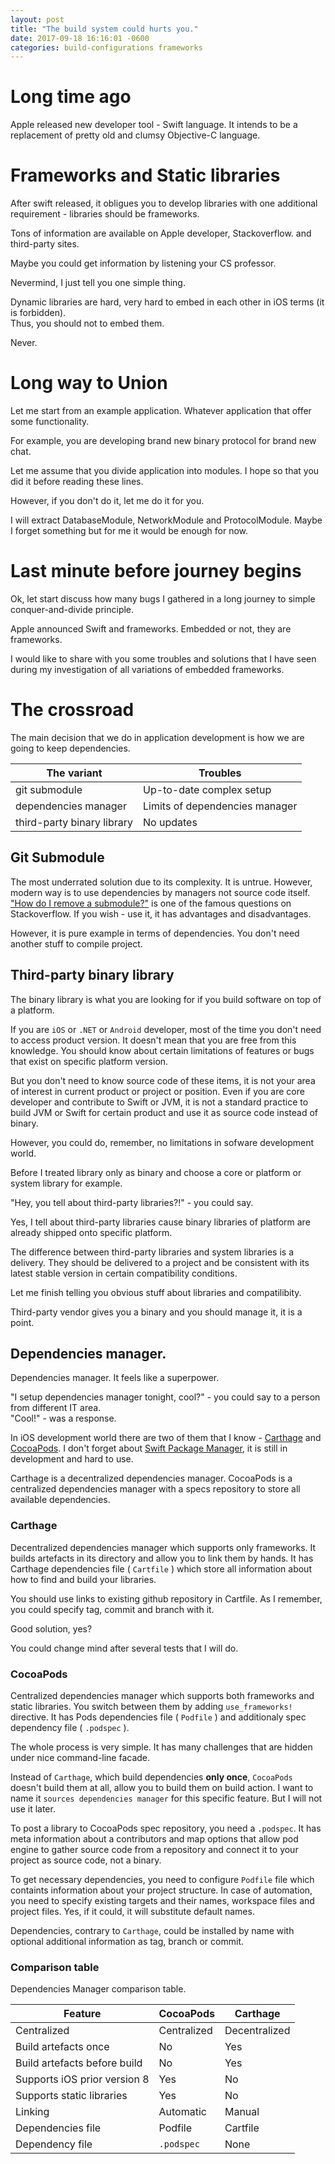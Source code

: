```yaml
---
layout: post
title: "The build system could hurts you."
date: 2017-09-18 16:16:01 -0600
categories: build-configurations frameworks
---
```



# Long time ago

Apple released new developer tool - Swift language. It intends to be a replacement of pretty old and clumsy Objective-C language.

# Frameworks and Static libraries

After swift released, it obligues you to develop libraries with one additional requirement - libraries should be frameworks.

Tons of information are available on Apple developer, Stackoverflow. and third-party sites.  

Maybe you could get information by listening your CS professor.

Nevermind, I just tell you one simple thing.

Dynamic libraries are hard, very hard to embed in each other in iOS terms (it is forbidden).  
Thus, you should not to embed them. 

Never.

# Long way to Union

Let me start from an example application. Whatever application that offer some functionality.

For example, you are developing brand new binary protocol for brand new chat.

Let me assume that you divide application into modules. I hope so that you did it before reading these lines.

However, if you don't do it, let me do it for you.

I will extract DatabaseModule, NetworkModule and ProtocolModule. Maybe I forget something but for me it would be enough for now.

# Last minute before journey begins

Ok, let start discuss how many bugs I gathered in a long journey to simple conquer-and-divide principle.

Apple announced Swift and frameworks. Embedded or not, they are frameworks.

I would like to share with you some troubles and solutions that I have seen during my investigation of all variations of embedded frameworks.

# The crossroad

The main decision that we do in application development is how we are going to keep dependencies.

| The variant | Troubles |
| --- | --- |
| git submodule | Up-to-date complex setup |
| dependencies manager | Limits of dependencies manager |
| third-party binary library | No updates |

## Git Submodule

The most underrated solution due to its complexity. It is untrue. However, modern way is to use dependencies by managers not source code itself. ["How do I remove a submodule?"](https://stackoverflow.com/questions/1260748/how-do-i-remove-a-submodule) is one of the famous questions on Stackoverflow. If you wish - use it, it has advantages and disadvantages.

However, it is pure example in terms of dependencies. You don't need another stuff to compile project.

## Third-party binary library

The binary library is what you are looking for if you build software on top of a platform.

If you are `iOS` or `.NET` or `Android` developer, most of the time you don't need to access product version. It doesn't mean that you are free from this knowledge. You should know about certain limitations of features or bugs that exist on specific platform version.

But you don't need to know source code of these items, it is not your area of interest in current product or project or position. Even if you are core developer and contribute to Swift or JVM, it is not a standard practice to build JVM or Swift for certain product and use it as source code instead of binary.

However, you could do, remember, no limitations in sofware development world.

Before I treated library only as binary and choose a core or platform or system library for example.

"Hey, you tell about third-party libraries?!" - you could say.

Yes, I tell about third-party libraries cause binary libraries of platform are already shipped onto specific platform.

The difference between third-party libraries and system libraries is a delivery. They should be delivered to a project and be consistent with its latest stable version in certain compatibility conditions.

Let me finish telling you obvious stuff about libraries and compatilibity.
 
Third-party vendor gives you a binary and you should manage it, it is a point.

## Dependencies manager.

Dependencies manager. It feels like a superpower.

"I setup dependencies manager tonight, cool?" - you could say to a person from different IT area.  
"Cool!" - was a response.

In iOS development world there are two of them that I know - [Carthage](https://github.com/Carthage/Carthage) and [CocoaPods](https://github.com/CocoaPods/CocoaPods). I don't forget about [Swift Package Manager](https://swift.org/package-manager/), it is still in development and hard to use.

Carthage is a decentralized dependencies manager. CocoaPods is a centralized dependencies manager with a specs repository to store all available dependencies.

### Carthage
Decentralized dependencies manager which supports only frameworks. It builds artefacts in its directory and allow you to link them by hands. It has Carthage dependencies file ( `Cartfile` ) which store all information about how to find and build your libraries.

You should use links to existing github repository in Cartfile. As I remember, you could specify tag, commit and branch with it. 

Good solution, yes?

You could change mind after several tests that I will do.

### CocoaPods
Centralized dependencies manager which supports both frameworks and static libraries. You switch between them by adding `use_frameworks!` directive. It has Pods dependencies file ( `Podfile` ) and additionaly spec dependency file ( `.podspec` ).

The whole process is very simple. It has many challenges that are hidden under nice command-line facade.

Instead of `Carthage`, which build dependencies **only once**, `CocoaPods` doesn't build them at all, allow you to build them on build action. I want to name it `sources dependencies manager` for this specific feature. But I will not use it later.

To post a library to CocoaPods spec repository, you need a `.podspec`. It has meta information about a contributors and map options that allow pod engine to gather source code from a repository and connect it to your project as source code, not a binary.

To get necessary dependencies, you need to configure `Podfile` file which containts information about your project structure. In case of automation, you need to specify existing targets and their names, workspace files and project files. Yes, if it could, it will substitute default names.

Dependencies, contrary to `Carthage`, could be installed by name with optional additional information as tag, branch or commit.

### Comparison table

Dependencies Manager comparison table.

| Feature | CocoaPods | Carthage |
| --- | --- | --- |
| Centralized | Centralized | Decentralized |
| Build artefacts once | No | Yes |
| Build artefacts before build | No | Yes |
| Supports iOS prior version 8 | Yes | No |
| Supports static libraries | Yes | No |
| Linking | Automatic | Manual |
| Dependencies file | Podfile | Cartfile |
| Dependency file | `.podspec` | None |
